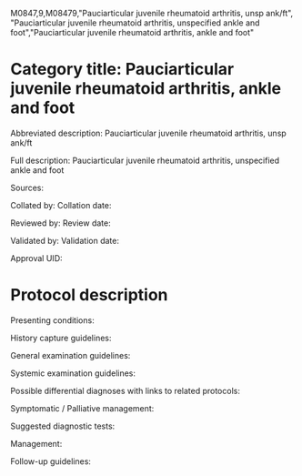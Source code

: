M0847,9,M08479,"Pauciarticular juvenile rheumatoid arthritis, unsp ank/ft", "Pauciarticular juvenile rheumatoid arthritis, unspecified ankle and foot","Pauciarticular juvenile rheumatoid arthritis, ankle and foot"
# Category title: Pauciarticular juvenile rheumatoid arthritis, ankle and foot

Abbreviated description: Pauciarticular juvenile rheumatoid arthritis, unsp ank/ft

Full description: Pauciarticular juvenile rheumatoid arthritis, unspecified ankle and foot

Sources:

Collated by:
Collation date:

Reviewed by:
Review date:

Validated by:
Validation date:

Approval UID:

# Protocol description

Presenting conditions:

History capture guidelines:

General examination guidelines:

Systemic examination guidelines:

Possible differential diagnoses with links to related protocols:

Symptomatic / Palliative management:

Suggested diagnostic tests:

Management:

Follow-up guidelines:

